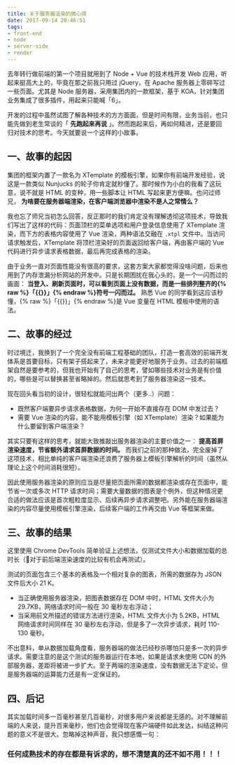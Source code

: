```yaml
---
title: 关于服务器渲染的微心得
date: 2017-09-14 20:46:51
tags:
- front-end
- node
- server-side
- render
---
```


去年转行做前端的第一个项目就用到了 Node + Vue 的技术栈开发 Web 应用，听起来挺高大上的，毕竟在那之前我只用过 jQuery，在 Apache 服务器上零碎写过一些页面。尤其是 Node 服务器，采用集团内的一款框架，基于 KOA，针对集团业务集成了很多插件，用起来只能喊「6」。

开发的过程中虽然试图了解各种技术的方方面面，但是时间有限，业务当前，也只能先做到老生常谈的「 **先跑起来再说** 」。然而跑起来后，再如何精进，还是要回归对技术的思考。今天就要说一个这样的小故事。

## 一、故事的起因

集团的框架内置了一款名为 XTemplate 的模板引擎，如果你有前端开发经验，说这是一款类似 Nunjucks 的轮子你肯定就秒懂了。那时候作为小白的我看了这玩意，说不就是 HTML 的变种，用一些脚本让 HTML 写起来更方便嘛。也问过师兄， **为啥要在服务器端渲染，在客户端浏览器中渲染不是人之常情么？**

我也忘了师兄当初怎么回答，反正那时的我们肯定没有理解透彻这项技术，导致我们写出了这样的代码：页面顶栏的菜单选项和用户登录信息使用了 XTemplate 渲染，而下方的表格内容使用了 Vue 渲染，两种语法交融在 `.xtpl` 文件中。当访问请求触发后，XTemplate 将顶栏渲染好的页面返回给客户端，再由客户端的 Vue 代码进行异步请求表格数据，最后再完成表格的渲染。

由于业务一直对页面性能没有很高的要求，这套方案大家都觉得没啥问题，后来也用到了内存泄漏分析网站的开发中。只是长期困扰在我心头的，是一个一闪而过的画面： **当登入、刷新页面时，可以看到页面上没有数据，而是一些排列整齐的{% raw %}「{{}}」{% endraw %}符号一闪而过。** 熟悉 Vue 的同学看到这应该秒懂，{% raw %}「{{}}」{% endraw %}是 Vue 变量在 HTML 模板中使用的语法。


## 二、故事的经过

时过境迁，我换到了一个完全没有前端工程基础的团队，打造一套高效的前端开发体系是首要目标，只有架子搭起来了，未来才能更好地服务于业务。过去的前端框架自然是要参考的，但我也开始有了自己的思考，譬如哪些技术对业务是有价值的，哪些是可以替换甚至省略掉的。然后就思考到了服务器渲染这一技术。

现在回头看当初的设计，很轻松就能问出两个（更多..）问题：

- 既然客户端要异步请求表格数据，为何一开始不直接存在 DOM 中发过去？
- 需要 Vue 渲染的内容，能不能用模板引擎（如 XTemplate）渲染？如果能为什么要留到客户端渲染？

其实只要有这样的思考，就能大致推敲出服务器渲染的主要价值之一： **提高首屏渲染速度，节省额外请求首屏数据的时间。** 而我们之前的那种做法，完全废掉了这项技术，相比单纯的客户端渲染还浪费了服务器上模板引擎解析的时间（虽然从理论上这个时间消耗很短）。

因此使用服务器渲染的原则应当是尽量把页面所需的数据都渲染或存在页面中，能节省一次或多次 HTTP 请求时间；需要大量数据的图表是个例外，但这种情况更合适的做法应该是首次粗粒度显示、后续再异步请求调整吧。另外能在服务器端渲染的内容尽量使用模板引擎渲染，后续客户端的工作再交由 Vue 等框架来做。

## 三、故事的结果

这里使用 Chrome DevTools 简单验证上述想法，仅测试文件大小和数据加载的总时长（对于前后端渲染速度的比较有机会再测试）。

测试的页面包含三个基本的表格及一个相对复杂的图表，所需的数据存为 JSON 文件后大小 21 K。

- 当正确使用服务器渲染，把图表数据存在 DOM 中时，HTML 文件大小为 29.7KB，网络请求时间一般在 30 毫秒左右浮动；
- 当采用前文所描述的错误方法进行渲染，HTML 文件大小为 5.2KB，HTML 网络请求时间同样在 30 毫秒左右浮动，但是多了一次异步请求，耗时 110-130 毫秒。

不出意料，单从数据加载角度看，服务器端的做法已经秒杀哪怕只是多一次的异步请求。需要注意的是这个测试的服务器运行在本地，如果是请求未使用 CDN 的外部服务器，差距将被进一步扩大。至于两端的渲染速度，没有数据无法下定论，但是服务器端的运算能力还是有一定保证的。

## 四、后记

其实加载时间多一百毫秒甚至几百毫秒，对很多用户来说都是无感的。对不理解前端的人来说，提升百来毫秒，他们也会觉得现在客户端硬件如此发达，纠结这种问题的意义不是很大。忽略掉这种声音，我只想感慨一句：

### **任何成熟技术的存在都是有诉求的，想不清楚真的还不如不用！！！**
